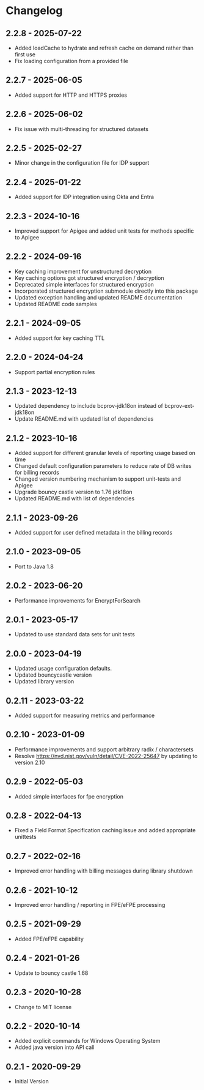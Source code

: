 # Changelog

## 2.2.8 - 2025-07-22
* Added loadCache to hydrate and refresh cache on demand rather than first use
* Fix loading configuration from a provided file

## 2.2.7 - 2025-06-05
* Added support for HTTP and HTTPS proxies

## 2.2.6 - 2025-06-02
* Fix issue with multi-threading for structured datasets

## 2.2.5 - 2025-02-27
* Minor change in the configuration file for IDP support

## 2.2.4 - 2025-01-22
* Added support for IDP integration using Okta and Entra

## 2.2.3 - 2024-10-16
* Improved support for Apigee and added unit tests for methods specific to Apigee

## 2.2.2 - 2024-09-16
* Key caching improvement for unstructured decryption
* Key caching options got structured encryption / decryption
* Deprecated simple interfaces for structured encryption
* Incorporated structured encryption submodule directly into this package
* Updated exception handling and updated README documentation
* Updated README code samples

## 2.2.1 - 2024-09-05
* Added support for key caching TTL

## 2.2.0 - 2024-04-24
* Support partial encryption rules

## 2.1.3 - 2023-12-13
* Updated dependency to include bcprov-jdk18on instead of bcprov-ext-jdk18on
* Update README.md with updated list of dependencies

## 2.1.2 - 2023-10-16
* Added support for different granular levels of reporting usage based on time
* Changed default configuration parameters to reduce rate of DB writes for billing records
* Changed version numbering mechanism to support unit-tests and Apigee
* Upgrade bouncy castle version to 1.76 jdk18on
* Updated README.md with list of dependencies

## 2.1.1 - 2023-09-26
* Added support for user defined metadata in the billing records

## 2.1.0 - 2023-09-05
* Port to Java 1.8

## 2.0.2 - 2023-06-20
* Performance improvements for EncryptForSearch

## 2.0.1 - 2023-05-17
* Updated to use standard data sets for unit tests

## 2.0.0 - 2023-04-19
* Updated usage configuration defaults.
* Updated bouncycastle version
* Updated library version

## 0.2.11 - 2023-03-22
* Added support for measuring metrics and performance

## 0.2.10 - 2023-01-09
* Performance improvements and support arbitrary radix / charactersets 
* Resolve https://nvd.nist.gov/vuln/detail/CVE-2022-25647 by updating to version 2.10

## 0.2.9 - 2022-05-03
* Added simple interfaces for fpe encryption

## 0.2.8 - 2022-04-13
* Fixed a Field Format Specification caching issue and added appropriate unittests

## 0.2.7 - 2022-02-16
* Improved error handling with billing messages during library shutdown

## 0.2.6 - 2021-10-12
* Improved error handling / reporting in FPE/eFPE processing

## 0.2.5 - 2021-09-29
* Added FPE/eFPE capability

## 0.2.4 - 2021-01-26
* Update to bouncy castle 1.68

## 0.2.3 - 2020-10-28
* Change to MIT license

## 0.2.2 - 2020-10-14
* Added explicit commands for Windows Operating System
* Added java version into API call

## 0.2.1 - 2020-09-29
* Initial Version
